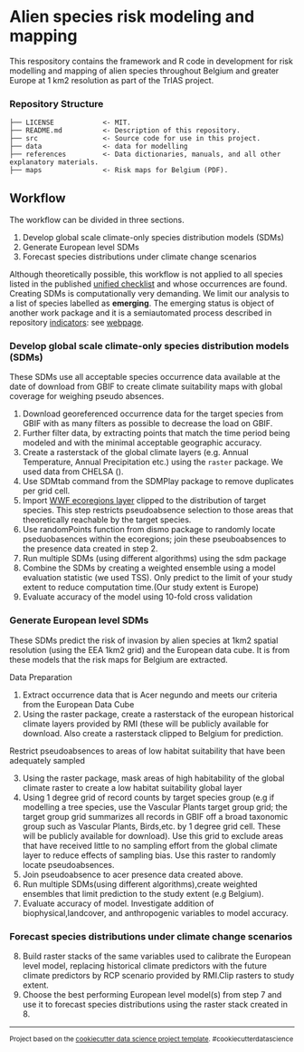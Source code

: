 # Alien species risk modeling and mapping

This respository contains the framework and R code in development for risk modelling and mapping of alien species throughout Belgium and greater Europe at 1 km2 resolution as part of the TrIAS project.


### Repository Structure

    ├── LICENSE            <- MIT.
    ├── README.md          <- Description of this repository.
    ├── src                <- Source code for use in this project.
    ├── data               <- data for modelling
    ├── references         <- Data dictionaries, manuals, and all other explanatory materials.
    ├── maps               <- Risk maps for Belgium (PDF).
    
      
 ## Workflow  
 
 The workflow can be divided in three sections.
 1. Develop global scale climate-only species distribution models (SDMs)
 2. Generate European level SDMs
 3. Forecast species distributions under climate change scenarios
 
 Although theoretically possible, this workflow is not applied to all species listed in the published [unified checklist](https://www.gbif.org/dataset/6d9e952f-948c-4483-9807-575348147c7e) and whose occurrences are found. Creating SDMs is computationally very demanding. We limit our analysis to a list of species labelled as **emerging**. The emerging status is object of another work package and it is a semiautomated process described in repository [indicators](https://github.com/trias-project/indicators): see [webpage](https://trias-project.github.io/indicators/).
 
 ### Develop global scale climate-only species distribution models (SDMs)
  These SDMs use all acceptable species occurrence data available at the date of download from GBIF to create climate suitability maps with global coverage for weighing pseudo absences. 
  
1. Download georeferenced occurrence data for the target species from GBIF with as many filters as possible to decrease the load on GBIF.
2. Further filter data, by extracting points that match the time period being modeled and with the minimal acceptable geographic accuracy.
3. Create a rasterstack of the global climate layers (e.g. Annual Temperature, Annual Precipitation etc.) using the `raster` package. We used data from CHELSA ().
4. Use SDMtab command from the SDMPlay package to remove duplicates per grid cell. 
5. Import [WWF ecoregions layer](https://www.worldwildlife.org/publications/terrestrial-ecoregions-of-the-world) clipped to the distribution of target species. This step restricts pseudoabsence selection to those areas that theoretically reachable by the target species. 
6. Use randomPoints function from dismo package to randomly locate pseduobasences within the ecoregions; join these pseuboabsences to the presence data created in step 2.
7. Run multiple SDMs (using different algorithms) using the sdm package
8. Combine the SDMs by creating a weighted ensemble using a model evaluation statistic (we used TSS). Only predict to the limit of your study extent to reduce computation time.(Our study extent is Europe)
9. Evaluate accuracy of the model using 10-fold cross validation
  
  ### Generate European level SDMs
  These SDMs predict the risk of invasion by alien species at 1km2 spatial resolution (using the EEA 1km2 grid) and the European data cube. It is from these models that the risk maps for Belgium are extracted.
  
  Data Preparation
  
  1. Extract occurrence data that is Acer negundo and meets our criteria from the European Data Cube
  2. Using the raster package, create a rasterstack of the european historical climate layers provided by RMI (these will be publicly available for download. Also create a rasterstack clipped to Belgium for prediction.
  
   Restrict pseudoabsences to areas of low habitat suitability that have been adequately sampled
   
   3. Using the raster package, mask areas of high habitability of the global climate raster to create a low habitat suitability global layer
   4. Using 1 degree grid of record counts by target species group (e.g if modelling a tree species, use the Vascular Plants target group grid; the target group grid summarizes all records in GBIF off a broad taxonomic group such as Vascular Plants, Birds,etc. by 1 degree grid cell. These will be publicly available for download). Use this grid to exclude areas that have received little to no sampling effort from the global climate layer to reduce effects of sampling bias. Use this raster to randomly locate pseudoabsences.
   5. Join pseudoabsence to acer presence data created above.
   6. Run multiple SDMs(using different algorithms),create weighted ensembles that limit prediction to the study extent (e.g Belgium). 
   7. Evaluate accuracy of model. Investigate addition of biophysical,landcover, and anthropogenic variables to model accuracy.
   
  ### Forecast species distributions under climate change scenarios
  
   8. Build raster stacks of the same variables used to calibrate the European level model, replacing historical climate predictors with the future climate predictors by RCP scenario provided by RMI.Clip rasters to study extent.
   9. Choose the best performing European level model(s) from step 7 and use it to forecast species distributions using the raster stack created in 8.
  
 
      


--------

<p><small>Project based on the <a target="_blank" href="https://drivendata.github.io/cookiecutter-data-science/">cookiecutter data science project template</a>. #cookiecutterdatascience</small></p>
